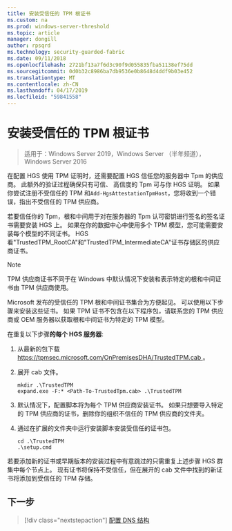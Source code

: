 ```yaml
---
title: 安装受信任的 TPM 根证书
ms.custom: na
ms.prod: windows-server-threshold
ms.topic: article
manager: dongill
author: rpsqrd
ms.technology: security-guarded-fabric
ms.date: 09/11/2018
ms.openlocfilehash: 2721bf13a7f6d3c90f9d055835fba51138ef75dd
ms.sourcegitcommit: 0d0b32c8986ba7db9536e0b8648d4ddf9b03e452
ms.translationtype: MT
ms.contentlocale: zh-CN
ms.lasthandoff: 04/17/2019
ms.locfileid: "59841558"
---
```

# <a name="install-trusted-tpm-root-certificates"></a>安装受信任的 TPM 根证书

>适用于：Windows Server 2019，Windows Server （半年频道），Windows Server 2016

在配置 HGS 使用 TPM 证明时，还需要配置 HGS 信任您的服务器中 Tpm 的供应商。
此额外的验证过程确保只有可信、 高信度的 Tpm 可与你 HGS 证明。
如果你尝试注册不受信任的 TPM 和`Add-HgsAttestationTpmHost`，您将收到一个错误，指出不受信任的 TPM 供应商。

若要信任你的 Tpm，根和中间用于对在服务器的 Tpm 认可密钥进行签名的签名证书需要安装 HGS 上。
如果在你的数据中心中使用多个 TPM 模型，您可能需要安装每个模型的不同证书。
HGS 看"TrustedTPM_RootCA"和"TrustedTPM_IntermediateCA"证书存储区的供应商证书。

> [!NOTE]
> TPM 供应商证书不同于在 Windows 中默认情况下安装和表示特定的根和中间证书由 TPM 供应商使用。

Microsoft 发布的受信任的 TPM 根和中间证书集合为方便起见。
可以使用以下步骤来安装这些证书。
如果 TPM 证书不包含在以下程序包，请联系您的 TPM 供应商或 OEM 服务器以获取根和中间证书为特定的 TPM 模型。

在重复以下步骤**的每个 HGS 服务器**:

1.  从最新的包下载[ https://tpmsec.microsoft.com/OnPremisesDHA/TrustedTPM.cab ](https://tpmsec.microsoft.com/OnPremisesDHA/TrustedTPM.cab)。

2.  展开 cab 文件。

    ```
    mkdir .\TrustedTPM
    expand.exe -F:* <Path-To-TrustedTpm.cab> .\TrustedTPM
    ```

3.  默认情况下，配置脚本将为每个 TPM 供应商安装证书。 如果只想要导入特定的 TPM 供应商的证书，删除你的组织不信任的 TPM 供应商的文件夹。

4.  通过在扩展的文件夹中运行安装脚本安装受信任的证书包。

    ```
    cd .\TrustedTPM
    .\setup.cmd
    ```

若要添加新的证书或早期版本的安装过程中有意跳过的只需重复上述步骤 HGS 群集中每个节点上。
现有证书将保持不受信任，但在展开的 cab 文件中找到的新证书将添加到受信任的 TPM 存储。

## <a name="next-step"></a>下一步

>[!div class="nextstepaction"]
[配置 DNS 结构](guarded-fabric-configuring-fabric-dns-tpm.md)



